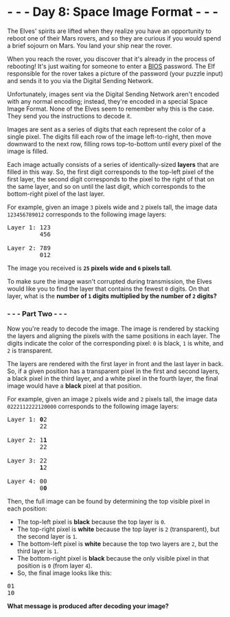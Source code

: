 # - - - Day 8: Space Image Format - - -
The Elves' spirits are lifted when they realize you have an opportunity to reboot one of their Mars rovers, and so they are curious if you would spend a brief sojourn on Mars. You land your ship near the rover.

When you reach the rover, you discover that it's already in the process of rebooting! It's just waiting for someone to enter a [BIOS](https://en.wikipedia.org/wiki/BIOS) password. The Elf responsible for the rover takes a picture of the password (your puzzle input) and sends it to you via the Digital Sending Network.

Unfortunately, images sent via the Digital Sending Network aren't encoded with any normal encoding; instead, they're encoded in a special Space Image Format. None of the Elves seem to remember why this is the case. They send you the instructions to decode it.

Images are sent as a series of digits that each represent the color of a single pixel. The digits fill each row of the image left-to-right, then move downward to the next row, filling rows top-to-bottom until every pixel of the image is filled.

Each image actually consists of a series of identically-sized **layers** that are filled in this way. So, the first digit corresponds to the top-left pixel of the first layer, the second digit corresponds to the pixel to the right of that on the same layer, and so on until the last digit, which corresponds to the bottom-right pixel of the last layer.

For example, given an image ``3`` pixels wide and ``2`` pixels tall, the image data ``123456789012`` corresponds to the following image layers:

<pre>
Layer 1: 123
         456

Layer 2: 789
         012
</pre>

The image you received is **``25`` pixels wide and ``6`` pixels tall**.

To make sure the image wasn't corrupted during transmission, the Elves would like you to find the layer that contains the fewest ``0`` digits. On that layer, what is the **number of ``1`` digits multiplied by the number of ``2`` digits?**


### - - - Part Two - - -

Now you're ready to decode the image. The image is rendered by stacking the layers and aligning the pixels with the same positions in each layer. The digits indicate the color of the corresponding pixel: ``0`` is black, ``1`` is white, and ``2`` is transparent.

The layers are rendered with the first layer in front and the last layer in back. So, if a given position has a transparent pixel in the first and second layers, a black pixel in the third layer, and a white pixel in the fourth layer, the final image would have a **black** pixel at that position.

For example, given an image ``2`` pixels wide and ``2`` pixels tall, the image data ``0222112222120000`` corresponds to the following image layers:

<pre>
Layer 1: <b>0</b>2
         22

Layer 2: 1<b>1</b>
         22

Layer 3: 22
         <b>1</b>2

Layer 4: 00
         0<b>0</b>
</pre>

Then, the full image can be found by determining the top visible pixel in each position:

* The top-left pixel is **black** because the top layer is ``0``.
* The top-right pixel is **white** because the top layer is ``2`` (transparent), but the second layer is ``1``.
* The bottom-left pixel is **white** because the top two layers are ``2``, but the third layer is ``1``.
* The bottom-right pixel is **black** because the only visible pixel in that position is ``0`` (from layer ``4``).
* So, the final image looks like this:

<pre>
01
10
</pre>

**What message is produced after decoding your image?**
